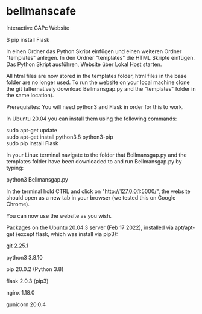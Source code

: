 # bellmanscafe
Interactive GAPc Website


$ pip install Flask

In einen Ordner das Python Skript einfügen und einen weiteren Ordner "templates" anlegen. In den Ordner "templates" die HTML Skripte einfügen. Das Python Skript ausführen, Website über Lokal Host starten.

All html files are now stored in the templates folder, html files in the base folder are no longer used.
To run the website on your local machine clone the git (alternatively download Bellmansgap.py and the "templates" folder in the same location). 

Prerequisites:
You will need python3 and Flask in order for this to work. 

In Ubuntu 20.04 you can install them using the following commands: 

sudo apt-get update <br> sudo apt-get install python3.8 python3-pip <br> sudo pip install Flask 

In your Linux terminal navigate to the folder that Bellmansgap.py and the templates folder have been downloaded to and run Bellmansgap.py by typing: 

python3 Bellmansgap.py

In the terminal hold CTRL and click on "http://127.0.0.1:5000/", the website should open as a new tab in your browser (we tested this on Google Chrome).

You can now use the website as you wish.

Packages on the Ubuntu 20.04.3 server (Feb 17 2022), installed via apt/apt-get (except flask, which was install via pip3):

git 2.25.1

python3 3.8.10

pip 20.0.2 (Python 3.8)

flask 2.0.3 (pip3)

nginx 1.18.0

gunicorn 20.0.4
